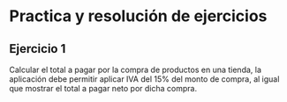 # Practica y resolución de ejercicios
## Ejercicio 1

Calcular el total a pagar por la compra de productos en una tienda, la aplicación debe permitir 
aplicar IVA del 15% del monto de compra, al igual que mostrar el total a pagar neto por dicha 
compra.
